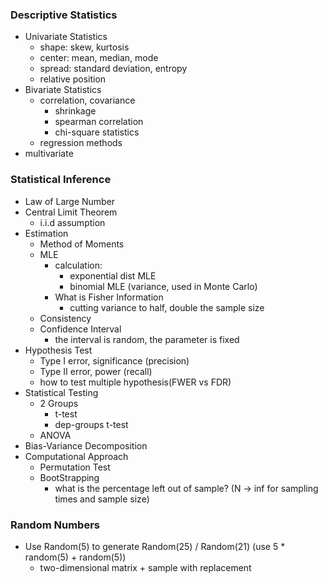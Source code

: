 ### Descriptive Statistics

* Univariate Statistics
  * shape: skew, kurtosis
  * center: mean, median, mode
  * spread: standard deviation, entropy
  * relative position
* Bivariate Statistics
  * correlation, covariance
    * shrinkage
    * spearman correlation
    * chi-square statistics
  * regression methods
* multivariate

### Statistical Inference

* Law of Large Number
* Central Limit Theorem
  * i.i.d assumption
* Estimation
  * Method of Moments
  * MLE
    * calculation: 
      * exponential dist MLE
      * binomial MLE \(variance, used in Monte Carlo\)
    * What is Fisher Information
      * cutting variance to half, double the sample size
  * Consistency
  * Confidence Interval
    * the interval is random, the parameter is fixed
* Hypothesis Test
  * Type I error, significance \(precision\)
  * Type II error, power \(recall\)
  * how to test multiple hypothesis\(FWER vs FDR\)
* Statistical Testing
  * 2 Groups
    * t-test
    * dep-groups t-test
  * ANOVA
* Bias-Variance Decomposition
* Computational Approach
  * Permutation Test
  * BootStrapping
    * what is the percentage left out of sample? \(N -&gt; inf for sampling times and sample size\)

### Random Numbers

* Use Random\(5\) to generate Random\(25\) / Random\(21\) \(use 5 \* random\(5\) + random\(5\)\)
  * two-dimensional matrix + sample with replacement



